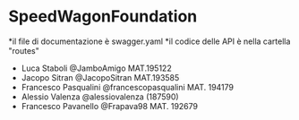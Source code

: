 # SpeedWagonFoundation

*il file di documentazione è swagger.yaml
*il codice delle API è nella cartella "routes"

* Luca Staboli      @JamboAmigo  MAT.195122
* Jacopo Sitran    @JacopoSitran MAT.193585
* Francesco Pasqualini @francescopasqualini  MAT. 194179
* Alessio Valenza @alessiovalenza (187590) 
* Francesco Pavanello @Frapava98 MAT. 192679
